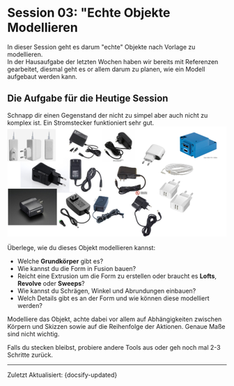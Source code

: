 # Session 03: "Echte Objekte Modellieren

In dieser Session geht es darum "echte" Objekte nach Vorlage zu modellieren.  
In der Hausaufgabe der letzten Wochen haben wir bereits mit Referenzen gearbeitet, diesmal geht es or allem darum zu planen, wie ein Modell aufgebaut werden kann. 

## Die Aufgabe für die Heutige Session

Schnapp dir einen Gegenstand der nicht zu simpel aber auch nicht zu komplex ist. Ein Stromstecker funktioniert sehr gut. 
![BeispielStromstecker](Stromstcker01.png)

Überlege, wie du dieses Objekt modellieren kannst:
- Welche **Grundkörper** gibt es? 
- Wie kannst du die Form in Fusion bauen?
- Reicht eine Extrusion um die Form zu erstellen oder braucht es **Lofts**, **Revolve** oder **Sweeps**?
- Wie kannst du Schrägen, Winkel und Abrundungen einbauen?
- Welch Details gibt es an der Form und wie können diese modelliert werden? 

Modelliere das Objekt, achte dabei vor allem auf Abhängigkeiten zwischen Körpern und Skizzen sowie auf die Reihenfolge der Aktionen. Genaue Maße sind nicht wichtig. 

Falls du stecken bleibst, probiere andere Tools aus oder geh noch mal 2-3 Schritte zurück. 

______

Zuletzt Aktualisiert: 
{docsify-updated}
